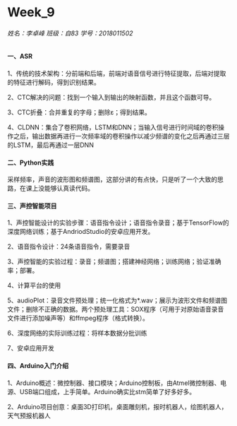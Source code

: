 # Week_9

###### 姓名：李卓峰  班级：自83  学号：2018011502

#### 一、ASR

1、传统的技术架构：分前端和后端，前端对语音信号进行特征提取，后端对提取的特征进行解码，得到识别结果。

2、CTC解决的问题：找到一个输入到输出的映射函数，并且这个函数可导。

3、CTC折叠：合并重复的字母；删除ε；得到结果。

4、CLDNN：集合了卷积网络，LSTM和DNN；当输入信号进行时间域的卷积操作之后，输出数据再进行一次频率域的卷积操作以减少频谱的变化之后再通过三层的LSTM，最后再通过一层DNN

#### 二、Python实践

采样频率，声音的波形图和频谱图，这部分讲的有点快，只是听了一个大致的思路，在课上没能够认真读代码。

#### 三、声控智能项目

1、声控智能设计的实验步骤：语音指令设计；语音指令录音；基于TensorFlow的深度网络训练；基于AndriodStudio的安卓应用开发。

2、语音指令设计：24条语音指令，需要录音

3、声控智能的实验过程：录音；频谱图；搭建神经网络；训练网络；验证准确率；部署。

4、计算平台的使用

5、audioPlot：录音文件预处理；统一化格式为*.wav；展示为波形文件和频谱图文件；删除不正确的数据。两个预处理工具：SOX程序（可用于对原始语音录音文件进行添加噪声等）和ffmpeg程序（格式转换）。

6、深度网络的实际训练过程：将样本数据分批训练

7、安卓应用开发

#### 四、Arduino入门介绍

1、Arduino概述：微控制器、接口模块；Arduino控制板，由Atmel微控制器、电源、USB端口组成，上手简单。Arduino确实比stm简单了好多好多。

2、Arduino项目创意：桌面3D打印机，桌面雕刻机，报时机器人，绘图机器人，天气预报机器人
